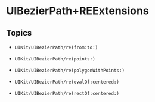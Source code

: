 # UIBezierPath+REExtensions

## Topics

- ``UIKit/UIBezierPath/re(from:to:)``

- ``UIKit/UIBezierPath/re(points:)``

- ``UIKit/UIBezierPath/re(polygonWithPoints:)``

- ``UIKit/UIBezierPath/re(ovalOf:centered:)``

- ``UIKit/UIBezierPath/re(rectOf:centered:)``
